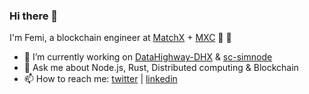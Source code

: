 ### Hi there 👋


I'm Femi, a blockchain engineer at [MatchX](https://matchx.io/) + [MXC](https://www.mxc.org/) 🦀 🦀

- 🔭 I’m currently working on [DataHighway-DHX](https://github.com/DataHighway-DHX) & [sc-simnode](https://github.com/polytope-labs/sc-simnode)
- 💬 Ask me about Node.js, Rust, Distributed computing & Blockchain
- 📫 How to reach me: [twitter](https://twitter.com/iron_plank) | [linkedin](https://www.linkedin.com/in/femibankole/)

<!-- 
![GitHub stats](https://github-readme-stats.vercel.app/api?username=iTranscend&theme=gotham&show_icons=true) 
-->

<!-- language card -->
<!--
![Top Langs](https://github-readme-stats.vercel.app/api/top-langs/?username=iTranscend&hide=html&theme=gotham&layout=compact)
-->
<!--
![github activity graph](https://activity-graph.herokuapp.com/graph?username=iTranscend&theme=gotham)
-->

<!--
- 🌱 I’m currently learning [Substrate](https://substrate.io/)
- ⚡ Random fact: the dot above i is called a _tittle_
- 👯 I’m looking to collaborate on ... 
- 🤔 I’m looking for help with ... 
-->
